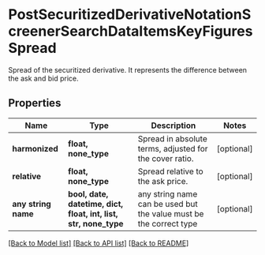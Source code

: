 # PostSecuritizedDerivativeNotationScreenerSearchDataItemsKeyFiguresSpread

Spread of the securitized derivative. It represents the difference between the ask and bid price.

## Properties
Name | Type | Description | Notes
------------ | ------------- | ------------- | -------------
**harmonized** | **float, none_type** | Spread in absolute terms, adjusted for the cover ratio. | [optional] 
**relative** | **float, none_type** | Spread relative to the ask price. | [optional] 
**any string name** | **bool, date, datetime, dict, float, int, list, str, none_type** | any string name can be used but the value must be the correct type | [optional]

[[Back to Model list]](../README.md#documentation-for-models) [[Back to API list]](../README.md#documentation-for-api-endpoints) [[Back to README]](../README.md)


